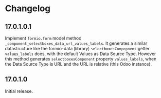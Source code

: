 # Changelog

## 17.0.1.0.1

Implement `formio.form` model method `_component_selectboxes_data_url_values_labels`.
It generates a similar datastructure like the formio-data (library) `selectboxesCompopnent` getter `values_labels` does, with the default Values as Data Source Type.
However this method generates `selectboxesComponent` property `values_labels`, when the Data Source Type is URL and the URL is relative (this Odoo instance).

## 17.0.1.0

Initial release.
